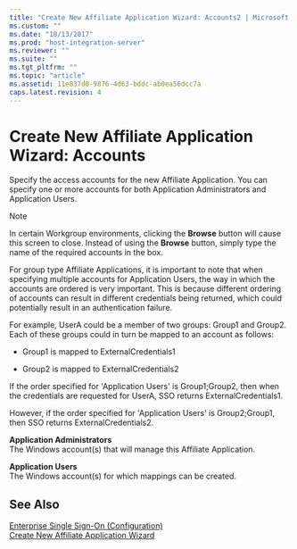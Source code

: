 ```yaml
---
title: "Create New Affiliate Application Wizard: Accounts2 | Microsoft Docs"
ms.custom: ""
ms.date: "10/13/2017"
ms.prod: "host-integration-server"
ms.reviewer: ""
ms.suite: ""
ms.tgt_pltfrm: ""
ms.topic: "article"
ms.assetid: 11e837d0-9876-4d63-bddc-ab0ea56dcc7a
caps.latest.revision: 4
---
```

# Create New Affiliate Application Wizard: Accounts
Specify the access accounts for the new Affiliate Application. You can specify one or more accounts for both Application Administrators and Application Users.  
  
> [!NOTE]
>  In certain Workgroup environments, clicking the **Browse** button will cause this screen to close. Instead of using the **Browse** button, simply type the name of the required accounts in the box.  
  
 For group type Affiliate Applications, it is important to note that when specifying multiple accounts for Application Users, the way in which the accounts are ordered is very important. This is because different ordering of accounts can result in different credentials being returned, which could potentially result in an authentication failure.  
  
 For example, UserA could be a member of two groups: Group1 and Group2. Each of these groups could in turn be mapped to an account as follows:  
  
-   Group1 is mapped to ExternalCredentials1  
  
-   Group2 is mapped to ExternalCredentials2  
  
 If the order specified for 'Application Users' is Group1;Group2, then when the credentials are requested for UserA, SSO returns ExternalCredentials1.  
  
 However, if the order specified for 'Application Users' is Group2;Group1, then SSO returns ExternalCredentials2.  
  
 **Application Administrators**  
 The Windows account(s) that will manage this Affiliate Application.  
  
 **Application Users**  
 The Windows account(s) for which mappings can be created.  
  
## See Also  
 [Enterprise Single Sign-On (Configuration)](../core/enterprise-single-sign-on-configuration.md)   
 [Create New Affiliate Application Wizard](../core/create-new-affiliate-application-wizard.md)